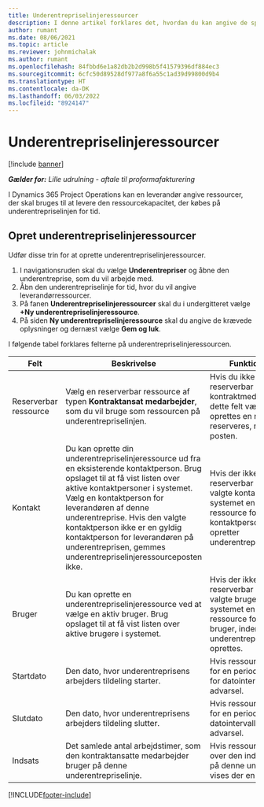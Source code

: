 ```yaml
---
title: Underentrepriselinjeressourcer
description: I denne artikel forklares det, hvordan du kan angive de specifikke ressourcer, der er leveret af leverandøren til en bestemt underleverandørlinje for tid.
author: rumant
ms.date: 08/06/2021
ms.topic: article
ms.reviewer: johnmichalak
ms.author: rumant
ms.openlocfilehash: 84fbbd6e1a82db2b2d998b5f41579396df884ec3
ms.sourcegitcommit: 6cfc50d89528df977a8f6a55c1ad39d99800d9b4
ms.translationtype: HT
ms.contentlocale: da-DK
ms.lasthandoff: 06/03/2022
ms.locfileid: "8924147"
---
```

# <a name="subcontract-line-resources"></a>Underentrepriselinjeressourcer

[!include [banner](../../includes/dataverse-preview.md)]

_**Gælder for:** Lille udrulning - aftale til proformafakturering_

I Dynamics 365 Project Operations kan en leverandør angive ressourcer, der skal bruges til at levere den ressourcekapacitet, der købes på underentrepriselinjen for tid.

## <a name="create-subcontract-line-resources"></a>Opret underentrepriselinjeressourcer

Udfør disse trin for at oprette underentrepriselinjeressourcer.

1. I navigationsruden skal du vælge **Underentrepriser** og åbne den underentreprise, som du vil arbejde med.
2. Åbn den underentrepriselinje for tid, hvor du vil angive leverandørressourcer.
3. På fanen **Underentrepriselinjeressourcer** skal du i undergitteret vælge **+Ny underentrepriselinjeressource**.
4. På siden **Ny underentrepriselinjeressource** skal du angive de krævede oplysninger og dernæst vælge **Gem og luk**.

I følgende tabel forklares felterne på underentrepriselinjeressourcen.

| Felt | Beskrivelse | Funktionspåvirkning |
| ----- | ----------- | ----------------- |
| Reserverbar ressource | Vælg en reserverbar ressource af typen **Kontraktansat medarbejder**, som du vil bruge som ressourcen på underentrepriselinjen.| Hvis du ikke har oprettet en reserverbar ressource for kontraktmedarbejderen, skal dette felt være tomt. Der oprettes en ressource, der kan reserveres, når du gemmer posten.  |
| Kontakt | Du kan oprette din underentrepriselinjeressource ud fra en eksisterende kontaktperson. Brug opslaget til at få vist listen over aktive kontaktpersoner i systemet. Vælg en kontaktperson for leverandøren af denne underentreprise. Hvis den valgte kontaktperson ikke er en gyldig kontaktperson for leverandøren på underentreprisen, gemmes underentrepriselinjeressourceposten ikke.| Hvis der ikke findes en reserverbar ressource for den valgte kontaktperson, opretter systemet en reserverbar ressource for den valgte kontaktperson, inden det opretter underentrepriselinjeressourcen. |
| Bruger | Du kan oprette en underentrepriselinjeressource ved at vælge en aktiv bruger. Brug opslaget til at få vist listen over aktive brugere i systemet.| Hvis der ikke findes en reserverbar ressource for den valgte bruger, opretter systemet en reserverbar ressource for den valgte bruger, inden underentrepriselinjeressourcen oprettes. |
| Startdato | Den dato, hvor underentreprisens arbejders tildeling starter.| Hvis ressourcen er reserveret for en periode, der ligger forud for datointervallet, vises der en advarsel. |
| Slutdato | Den dato, hvor underentreprisens arbejders tildeling slutter.| Hvis ressourcen er reserveret for en periode, der ligger efter datointervallet, vises der en advarsel. |
| Indsats | Det samlede antal arbejdstimer, som den kontraktansatte medarbejder bruger på denne underentrepriselinje.| Hvis ressourcen reserveres ud over den indsats, der er tildelt på denne underentreprise, vises der en advarsel. |


[!INCLUDE[footer-include](../../includes/footer-banner.md)]
